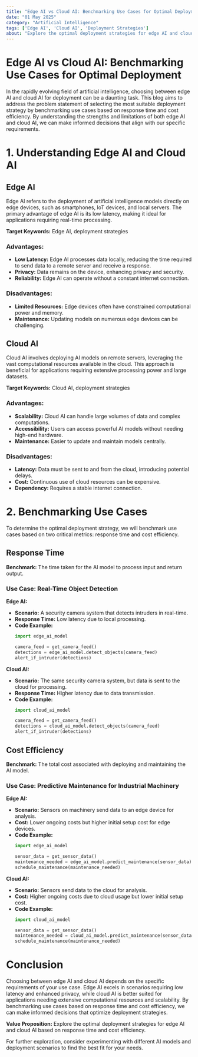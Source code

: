 ```yaml
---
title: "Edge AI vs Cloud AI: Benchmarking Use Cases for Optimal Deployment"
date: "01 May 2025"
category: "Artificial Intelligence"
tags: ['Edge AI', 'Cloud AI', 'Deployment Strategies']
about: "Explore the optimal deployment strategies for edge AI and cloud AI based on response time and cost efficiency."
---
```


# Edge AI vs Cloud AI: Benchmarking Use Cases for Optimal Deployment

In the rapidly evolving field of artificial intelligence, choosing between edge AI and cloud AI for deployment can be a daunting task. This blog aims to address the problem statement of selecting the most suitable deployment strategy by benchmarking use cases based on response time and cost efficiency. By understanding the strengths and limitations of both edge AI and cloud AI, we can make informed decisions that align with our specific requirements.

# 1. Understanding Edge AI and Cloud AI

## Edge AI

Edge AI refers to the deployment of artificial intelligence models directly on edge devices, such as smartphones, IoT devices, and local servers. The primary advantage of edge AI is its low latency, making it ideal for applications requiring real-time processing. 

**Target Keywords:** Edge AI, deployment strategies

### Advantages:
- **Low Latency:** Edge AI processes data locally, reducing the time required to send data to a remote server and receive a response.
- **Privacy:** Data remains on the device, enhancing privacy and security.
- **Reliability:** Edge AI can operate without a constant internet connection.

### Disadvantages:
- **Limited Resources:** Edge devices often have constrained computational power and memory.
- **Maintenance:** Updating models on numerous edge devices can be challenging.

## Cloud AI

Cloud AI involves deploying AI models on remote servers, leveraging the vast computational resources available in the cloud. This approach is beneficial for applications requiring extensive processing power and large datasets.

**Target Keywords:** Cloud AI, deployment strategies

### Advantages:
- **Scalability:** Cloud AI can handle large volumes of data and complex computations.
- **Accessibility:** Users can access powerful AI models without needing high-end hardware.
- **Maintenance:** Easier to update and maintain models centrally.

### Disadvantages:
- **Latency:** Data must be sent to and from the cloud, introducing potential delays.
- **Cost:** Continuous use of cloud resources can be expensive.
- **Dependency:** Requires a stable internet connection.

# 2. Benchmarking Use Cases

To determine the optimal deployment strategy, we will benchmark use cases based on two critical metrics: response time and cost efficiency.

## Response Time

**Benchmark:** The time taken for the AI model to process input and return output.

### Use Case: Real-Time Object Detection

**Edge AI:**
- **Scenario:** A security camera system that detects intruders in real-time.
- **Response Time:** Low latency due to local processing.
- **Code Example:**
  ```python
  import edge_ai_model

  camera_feed = get_camera_feed()
  detections = edge_ai_model.detect_objects(camera_feed)
  alert_if_intruder(detections)
  ```

**Cloud AI:**
- **Scenario:** The same security camera system, but data is sent to the cloud for processing.
- **Response Time:** Higher latency due to data transmission.
- **Code Example:**
  ```python
  import cloud_ai_model

  camera_feed = get_camera_feed()
  detections = cloud_ai_model.detect_objects(camera_feed)
  alert_if_intruder(detections)
  ```

## Cost Efficiency

**Benchmark:** The total cost associated with deploying and maintaining the AI model.

### Use Case: Predictive Maintenance for Industrial Machinery

**Edge AI:**
- **Scenario:** Sensors on machinery send data to an edge device for analysis.
- **Cost:** Lower ongoing costs but higher initial setup cost for edge devices.
- **Code Example:**
  ```python
  import edge_ai_model

  sensor_data = get_sensor_data()
  maintenance_needed = edge_ai_model.predict_maintenance(sensor_data)
  schedule_maintenance(maintenance_needed)
  ```

**Cloud AI:**
- **Scenario:** Sensors send data to the cloud for analysis.
- **Cost:** Higher ongoing costs due to cloud usage but lower initial setup cost.
- **Code Example:**
  ```python
  import cloud_ai_model

  sensor_data = get_sensor_data()
  maintenance_needed = cloud_ai_model.predict_maintenance(sensor_data)
  schedule_maintenance(maintenance_needed)
  ```

# Conclusion

Choosing between edge AI and cloud AI depends on the specific requirements of your use case. Edge AI excels in scenarios requiring low latency and enhanced privacy, while cloud AI is better suited for applications needing extensive computational resources and scalability. By benchmarking use cases based on response time and cost efficiency, we can make informed decisions that optimize deployment strategies. 

**Value Proposition:** Explore the optimal deployment strategies for edge AI and cloud AI based on response time and cost efficiency.

For further exploration, consider experimenting with different AI models and deployment scenarios to find the best fit for your needs.